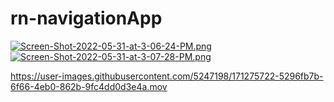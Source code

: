 # rn-navigationApp
[![Screen-Shot-2022-05-31-at-3-06-24-PM.png](https://i.postimg.cc/XYSw1qfg/Screen-Shot-2022-05-31-at-3-06-24-PM.png)](https://postimg.cc/GHK8HcSB)
[![Screen-Shot-2022-05-31-at-3-07-28-PM.png](https://i.postimg.cc/SQnTwX90/Screen-Shot-2022-05-31-at-3-07-28-PM.png)](https://postimg.cc/PNkQD5KK)

https://user-images.githubusercontent.com/5247198/171275722-5296fb7b-6f66-4eb0-862b-9fc4dd0d3e4a.mov

